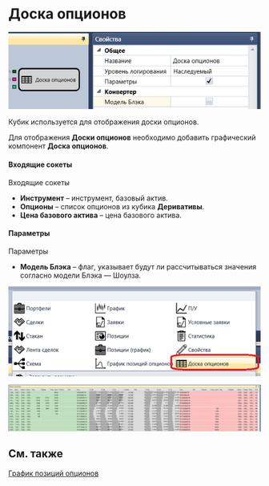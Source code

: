 # Доска опционов

![Designer Options Board 00](../images/Designer_Options_Board_00.png)

Кубик используется для отображения доски опционов.

Для отображения **Доски опционов** необходимо добавить графический компонент **Доска опционов**.

#### Входящие сокеты

Входящие сокеты

- **Инструмент** – инструмент, базовый актив.
- **Опционы** – список опционов из кубика **Деривативы**.
- **Цена базового актива** – цена базового актива.

#### Параметры

Параметры

- **Модель Блэка** – флаг, указывает будут ли рассчитываться значения согласно модели Блэка — Шоулза.

![Designer Options Board 01](../images/Designer_Options_Board_01.png)

![Designer Options Board 02](../images/Designer_Options_Board_02.png)

## См. также

[График позиций опционов](Designer_Graph_options_positions.md)
